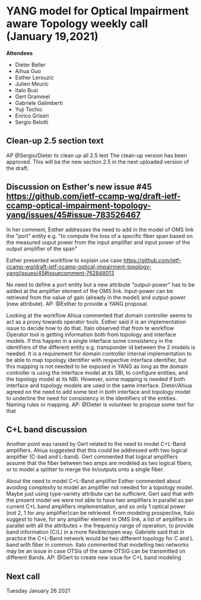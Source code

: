 # **YANG model for Optical Impairment aware Topology weekly call (January 19,2021)**

****Attendees****
*  Dieter Beller
*  Aihua Guo
*  Esther Lerouzic
*  Julien Meuric
*  Italo Busi
*  Gert Grammel
*  Gabriele Galimberti
*  Yuji Tochio
*  Enrico Griseri
*  Sergio Belotti



## Clean-up 2.5 section text 
AP @Sergio/Dieter to clean up all 2.5 text
The clean-up version has been approved. This will be the new section 2.5 in the next uploaded version of the draft.

## Discussion on Esther's new issue #45 https://github.com/ietf-ccamp-wg/draft-ietf-ccamp-optical-impairment-topology-yang/issues/45#issue-783526467
In her comment, Esther addresses the need to add in the model of OMS link the "port" entity e.g. "to compute the loss of a specific fiber span based on the measured ouput power from the input amplifier and input power of the output amplifier of the span"

Esther presented workflow to explain use case https://github.com/ietf-ccamp-wg/draft-ietf-ccamp-optical-impairment-topology-yang/issues/45#issuecomment-762848013

No need to define a port entity but a new attribute "output-power" has to be added at the amplifier element of the OMS link.
Input-power can be retrieved from the value of gain (already in the model) and output-power (new attribute).
AP: @Esther to provide a YANG proposal.

Looking at the workflow Ahiua commented that domain controller seems to act as a proxy towards operator tools.
Esther said it is an implementation issue to decide how to do that. 
Italo observed that from te workflow Operator tool is getting information both from topology and interface models.
If this happen in a single interface some consistency in the identifiers of the different entity e.g. transponder id between the 2 models is needed.
It is a requirement for domain controller internal implementation to be able to map topology identifier with respective interface identifier, but this mapping is not needed to be exposed in YANG as long as the domain controller is using the interface model at its SBI, to configure entities, and the topology model at its NBI. 
However, some mapping is needed if both interface and topology models are used in the same interface.
Dieter/Ahiua agreed on the need to add some text in both interface and topology model to underline the need for consistency in the identifiers of the entities. Naming rules or mapping.
AP: @Dieter is volunteer to propose some text for that


## C+L band discussion  

Another point was raised by Gert related to the need to model C+L-Band amplifiers. 
Ahiua suggested that this could be addressed with two logical amplifier (C-bad and L-band).
Gert commented that logical amplifiers assume that the fiber between two amps are modeled as two logical fibers, or to model a splitter to merge the in/outputs onto a single fiber.

About the need to model C+L-Band amplifier Esther commented about avoiding complexity to model an amplifier not needed for a topology model.
Maybe just using type-variety attribute can be sufficient.
Gert said that with the present model we were not able to have two amplifiers in parallel as per current C+L band amplifiers implementation, and so only 1 optical power (not 2, 1 for any amplifier)can be retrieved.
From modeling prospective, Italo suggest to have, for any amplifier element in OMS link, a list of amplifiers in parallel with all the attributes + the frequency range of operation, to provide band information (C/L) in a more flexible/open way.
Gabriele said that in practice the C+L-Band network would be two different topology for C and L band with fiber in common.
Italo commented that modelling two networks may be an issue in case OTSis of the same OTSiG can be transmitted on different Bands.
AP: @Gert to create new issue for C+L band modeling


## Next call
Tuesday January 26 2021 
